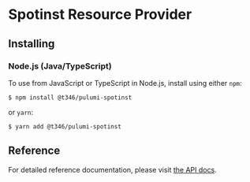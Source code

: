 # Spotinst Resource Provider

## Installing

### Node.js (Java/TypeScript)

To use from JavaScript or TypeScript in Node.js, install using either `npm`:

    $ npm install @t346/pulumi-spotinst

or `yarn`:

    $ yarn add @t346/pulumi-spotinst

## Reference

For detailed reference documentation, please visit [the API docs][1].


[1]: https://www.terraform.io/docs/providers/spotinst/index.html
